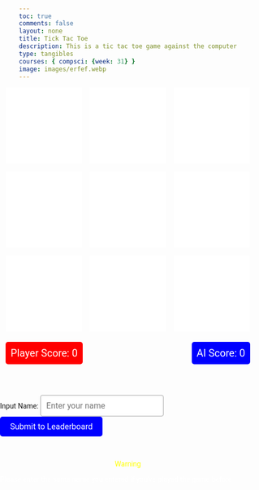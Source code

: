 ```yaml
---
toc: true
comments: false
layout: none
title: Tick Tac Toe
description: This is a tic tac toe game against the computer
type: tangibles
courses: { compsci: {week: 31} }
image: images/erfef.webp
---
```


<html lang="en">
<head>
<meta charset="UTF-8">
<meta name="viewport" content="width=device-width, initial-scale=1.0">
<title>Tic Tac Toe</title>
<style>
    body, input, button {
    font-family: 'Roboto', sans-serif;
    }
    body {
        margin: 0;
        padding: 0;
        height: 100vh;
        background-image: url('https://wallpapers.com/images/hd/plain-black-background-02fh7564l8qq4m6d.jpg');
        background-size: cover;
        background-position: center;
        display: flex;
        flex-direction: column;
        justify-content: center;
        align-items: center;
    }
    .container {
        display: grid;
        grid-template-columns: repeat(3, 150px);
        grid-template-rows: repeat(3, 150px);
        gap: 15px;
    }
    .box {
        background-color: white;
        width: 150px;
        height: 150px;
        display: flex;
        justify-content: center;
        align-items: center;
        font-size: 48px;
        color: black;
        cursor: pointer;
    }
    .emptybox {
        background-color: white;
        width: 150px;
        height: 150px;
    }
    .cross::after {
        content: 'X';
    }
    .circle::after {
        content: 'O';
    }
    .money-container {
        display: flex;
        justify-content: space-between;
        width: 482px; 
        margin-top: 20px;
    }
    .money-box {
        padding: 10px;
        border-radius: 5px;
        color: white;
        font-size: 20px;
    }
    .player-money {
        background-color: red;
    }
    .ai-money {
        background-color: blue;
    }
    input[type="text"] {
    padding: 10px;
    border: 2px solid #ccc;
    border-radius: 5px;
    font-size: 16px;
    outline: none;
    color: black
    }
    button {
    padding: 10px 20px;
    background-color: blue;
    color: #fff;
    border: none;
    border-radius: 5px;
    font-size: 16px;
    cursor: pointer;
    transition: background-color 0.3s ease;
    }
    button:hover {
    background-color: #0056b3;
    }
</style>
</head>
<body>

<div id="game-container">
    <div class="container">
        <div class="box emptybox" id="box0"></div>
        <div class="box emptybox" id="box1"></div>
        <div class="box emptybox" id="box2"></div>
        <div class="box emptybox" id="box3"></div>
        <div class="box emptybox" id="box4"></div>
        <div class="box emptybox" id="box5"></div>
        <div class="box emptybox" id="box6"></div>
        <div class="box emptybox" id="box7"></div>
        <div class="box emptybox" id="box8"></div>
    </div>
</div>

<div class="money-container">
    <div id="player-money" class="money-box player-money">Player Score: 0</div>
    <div id="ai-money" class="money-box ai-money">AI Score: 0</div>
</div>

<br><br>
<div>
    <label for="player-name" color="white">Input Name:</label>
    <input type="text" id="player-name" name="player-name" placeholder="Enter your name">
    <button onclick="submitToLeaderboard()">Submit to Leaderboard</button>
    <br><br><br><center>
    <p style="color: yellow;">Warning</p></center>
    <p style="color: white;">Please enter the same name you entered if you've played the game before</p>
</div>

<script>
const boxes = document.querySelectorAll('.box');
let currentPlayer = ''; 
let aiSymbol = ''; 
let playerMoney = 0;
let aiMoney = 0;
let gameBoard = ['', '', '', '', '', '', '', '', ''];

const winningCombinations = [
    [0, 1, 2], // Top row
    [3, 4, 5], // Middle row
    [6, 7, 8], // Bottom row
    [0, 3, 6], // Left column
    [1, 4, 7], // Middle column
    [2, 5, 8], // Right column
    [0, 4, 8], // Diagonal from top-left
    [2, 4, 6]  // Diagonal from top-right
];

function displayWinningCombination(winningCombination, player) {
    winningCombination.forEach(index => {
        boxes[index].textContent = player;
        boxes[index].style.fontSize = '100px'; 
        boxes[index].classList.add('winning-box'); 
    });
}

function checkWin(player) {
    let winningCombination = winningCombinations.find(combination => {
        return combination.every(index => gameBoard[index] === player);
    });

    if (winningCombination) {
        displayWinningCombination(winningCombination, player);

        if (player === aiSymbol) {
            setTimeout(() => {
                alert(`AI wins!`);
                aiMoney++;
                document.getElementById('ai-money').textContent = `AI Score: ${aiMoney}`;
                resetGame();
            }, 500); 
        } else {
            setTimeout(() => {
                alert(`Player wins!`);
                playerMoney++;
                document.getElementById('player-money').textContent = `Player Score: ${playerMoney}`;
                resetGame();
            }, 500); 
        }
        return true;
    }

    if (gameBoard.every(cell => cell !== '')) {
        setTimeout(() => {
            alert('It\'s a tie!');
            resetGame();
        }, 500); 
        return true;
    }

    return false;
}

function boxClickHandler(event) {
    const box = event.target;
    const index = parseInt(box.id.replace('box', ''));
    if (box.textContent === '' && gameBoard[index] === '') {
        box.textContent = currentPlayer;
        box.style.fontSize = '100px'; 
        gameBoard[index] = currentPlayer;

        if (checkWin(currentPlayer)) {
            return;
        }

        if (gameBoard.every(cell => cell !== '')) {
            alert('It\'s a tie!');
            return;
        }

        makeAIMoveWithDelay(); 
    }
}


boxes.forEach(box => {
    box.addEventListener('click', boxClickHandler);
});

function assignRoles() {
    currentPlayer = Math.random() < 0.5 ? 'X' : 'O'; 
    aiSymbol = currentPlayer === 'X' ? 'O' : 'X'; 
}

function makeAIMove() {
    let emptyIndexes = [];
    gameBoard.forEach((cell, index) => {
        if (cell === '') {
            emptyIndexes.push(index);
        }
    });

    for (let i = 0; i < emptyIndexes.length; i++) {
        let tempBoard = [...gameBoard];
        tempBoard[emptyIndexes[i]] = aiSymbol;
        for (let j = 0; j < winningCombinations.length; j++) {
            const [a, b, c] = winningCombinations[j];
            if (tempBoard[a] === aiSymbol && tempBoard[b] === aiSymbol && tempBoard[c] === aiSymbol) {
                gameBoard[emptyIndexes[i]] = aiSymbol;
                boxes[emptyIndexes[i]].textContent = aiSymbol;
                boxes[emptyIndexes[i]].style.fontSize = '100px'; 

                if (checkWin(aiSymbol)) {
                    document.getElementById('ai-money').textContent = `AI Score: ${aiMoney}`;
                }
                return;
            }
        }
    }

    for (let i = 0; i < emptyIndexes.length; i++) {
        let tempBoard = [...gameBoard];
        tempBoard[emptyIndexes[i]] = currentPlayer;
        for (let j = 0; j < winningCombinations.length; j++) {
            const [a, b, c] = winningCombinations[j];
            if (tempBoard[a] === currentPlayer && tempBoard[b] === currentPlayer && tempBoard[c] === currentPlayer) {
                gameBoard[emptyIndexes[i]] = aiSymbol;
                boxes[emptyIndexes[i]].textContent = aiSymbol;
                boxes[emptyIndexes[i]].style.fontSize = '100px'; 

                if (checkWin(aiSymbol)) {
                    alert(`AI wins!`);
                    aiMoney++;
                    document.getElementById('ai-money').textContent = `AI Score: ${aiMoney}`;
                }
                return;
            }
        }
    }

    let randomIndex = Math.floor(Math.random() * emptyIndexes.length);
    let aiIndex = emptyIndexes[randomIndex];
    gameBoard[aiIndex] = aiSymbol;
    boxes[aiIndex].textContent = aiSymbol;
    boxes[aiIndex].style.fontSize = '100px'; 
    if (checkWin(aiSymbol)) {
        alert(`AI wins!`);
        aiMoney++;
        document.getElementById('ai-money').textContent = `AI Score: ${aiMoney}`;
    }
}


function resetGame() {
    gameBoard = ['', '', '', '', '', '', '', '', ''];
    boxes.forEach(box => {
        box.textContent = '';
        box.style.fontSize = '48px'; 
        box.classList.remove('winning-box'); 
    });
    assignRoles();
    boxes.forEach(box => {
        box.addEventListener('click', boxClickHandler);
    });
}


boxes.forEach((box, index) => {
    box.addEventListener('click', () => {
        if (box.textContent === '' && gameBoard[index] === '') {
            box.textContent = currentPlayer;
            box.style.fontSize = '100px'; // Increase font size
            gameBoard[index] = currentPlayer;

            if (checkWin(currentPlayer)) {
                return;
            }

            if (gameBoard.every(cell => cell !== '')) {
                alert('It\'s a tie!');
                return;
            }

            makeAIMoveWithDelay(); 
        }
    });
});

function makeAIMoveWithDelay() {
    setTimeout(makeAIMove, 500); 
}

function initGame() {
    assignRoles();
}

initGame(); 

function submitToLeaderboard() {
    const playerName = document.getElementById('player-name').value;
    const playerScore = playerMoney; 

    const data = {
        name: playerName,
        game_points: playerScore
    };

    const options = {
        method: 'POST',
        headers: {
            'Content-Type': 'application/json'
        },
        body: JSON.stringify(data)
    };

    fetch('http://127.0.0.1:8081/players', options)
        .then(response => {
            if (!response.ok) {
                throw new Error('Network response was not ok');
            }
            return response.json();
        })
        .then(data => {
            console.log('data sent to leaderboard:', data);
            alert('score submtted to leaderboard successfully!');
        })
        .catch(error => {
            console.error('error submitting score to leaderboard:', error);
            alert('failed to submit score to leaderboard!');
        });
}
</script>

</body>
</html>
